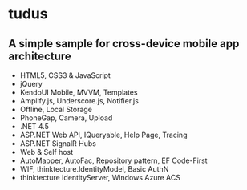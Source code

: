 # tudus

## A simple sample for cross-device mobile app architecture

*   HTML5, CSS3 &amp; JavaScript
*   jQuery
*   KendoUI Mobile, MVVM, Templates
*   Amplify.js, Underscore.js, Notifier.js
*   Offline, Local Storage
*   PhoneGap, Camera, Upload
*   .NET 4.5
*   ASP.NET Web API, IQueryable, Help Page, Tracing
*   ASP.NET SignalR Hubs
*   Web & Self host
*   AutoMapper, AutoFac, Repository pattern, EF Code-First
*   WIF, thinktecture.IdentityModel, Basic AuthN
*   thinktecture IdentityServer, Windows Azure ACS